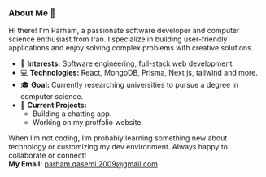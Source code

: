 ### About Me 👋

Hi there! I'm Parham, a passionate software developer and computer science enthusiast from Iran. I specialize in building user-friendly applications and enjoy solving complex problems with creative solutions.  

- 🌟 **Interests:** Software engineering, full-stack web development.
- 💻 **Technologies:** React, MongoDB, Prisma, Next js, tailwind and more.  
- 🎓 **Goal:** Currently researching universities to pursue a degree in computer science.  
- 🚀 **Current Projects:**  
  - Building a chatting app.
  - Working on my protfolio website

When I’m not coding, I’m probably learning something new about technology or customizing my dev environment. Always happy to collaborate or connect!  
**My Email:** parham.qasemi.2009@gmail.com
